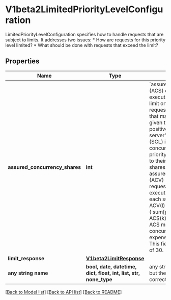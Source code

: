 # V1beta2LimitedPriorityLevelConfiguration

LimitedPriorityLevelConfiguration specifies how to handle requests that are subject to limits. It addresses two issues:  * How are requests for this priority level limited?  * What should be done with requests that exceed the limit?

## Properties
Name | Type | Description | Notes
------------ | ------------- | ------------- | -------------
**assured_concurrency_shares** | **int** | &#x60;assuredConcurrencyShares&#x60; (ACS) configures the execution limit, which is a limit on the number of requests of this priority level that may be exeucting at a given time.  ACS must be a positive number. The server&#39;s concurrency limit (SCL) is divided among the concurrency-controlled priority levels in proportion to their assured concurrency shares. This produces the assured concurrency value (ACV) --- the number of requests that may be executing at a time --- for each such priority level:              ACV(l) &#x3D; ceil( SCL * ACS(l) / ( sum[priority levels k] ACS(k) ) )  bigger numbers of ACS mean more reserved concurrent requests (at the expense of every other PL). This field has a default value of 30. | [optional] 
**limit_response** | [**V1beta2LimitResponse**](V1beta2LimitResponse.md) |  | [optional] 
**any string name** | **bool, date, datetime, dict, float, int, list, str, none_type** | any string name can be used but the value must be the correct type | [optional]

[[Back to Model list]](../README.md#documentation-for-models) [[Back to API list]](../README.md#documentation-for-api-endpoints) [[Back to README]](../README.md)


